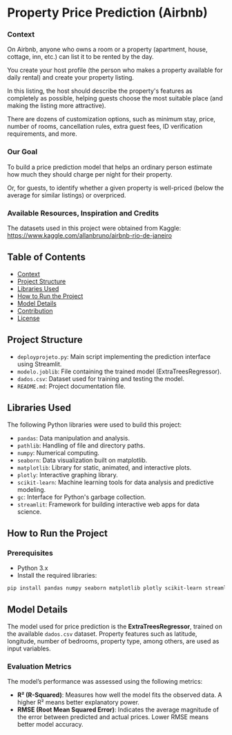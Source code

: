 # Property Price Prediction (Airbnb)

### Context

On Airbnb, anyone who owns a room or a property (apartment, house, cottage, inn, etc.) can list it to be rented by the day.

You create your host profile (the person who makes a property available for daily rental) and create your property listing.

In this listing, the host should describe the property's features as completely as possible, helping guests choose the most suitable place (and making the listing more attractive).

There are dozens of customization options, such as minimum stay, price, number of rooms, cancellation rules, extra guest fees, ID verification requirements, and more.

### Our Goal

To build a price prediction model that helps an ordinary person estimate how much they should charge per night for their property.

Or, for guests, to identify whether a given property is well-priced (below the average for similar listings) or overpriced.

### Available Resources, Inspiration and Credits

The datasets used in this project were obtained from Kaggle: https://www.kaggle.com/allanbruno/airbnb-rio-de-janeiro

## Table of Contents

- [Context](#context)
- [Project Structure](#project-structure)
- [Libraries Used](#libraries-used)
- [How to Run the Project](#how-to-run-the-project)
- [Model Details](#model-details)
- [Contribution](#contribution)
- [License](#license)

## Project Structure

- `deployprojeto.py`: Main script implementing the prediction interface using Streamlit.
- `modelo.joblib`: File containing the trained model (ExtraTreesRegressor).
- `dados.csv`: Dataset used for training and testing the model.
- `README.md`: Project documentation file.

## Libraries Used

The following Python libraries were used to build this project:

- `pandas`: Data manipulation and analysis.
- `pathlib`: Handling of file and directory paths.
- `numpy`: Numerical computing.
- `seaborn`: Data visualization built on matplotlib.
- `matplotlib`: Library for static, animated, and interactive plots.
- `plotly`: Interactive graphing library.
- `scikit-learn`: Machine learning tools for data analysis and predictive modeling.
- `gc`: Interface for Python's garbage collection.
- `streamlit`: Framework for building interactive web apps for data science.

## How to Run the Project

### Prerequisites

- Python 3.x
- Install the required libraries:

```bash
pip install pandas numpy seaborn matplotlib plotly scikit-learn streamlit joblib
```

## Model Details

The model used for price prediction is the **ExtraTreesRegressor**, trained on the available `dados.csv` dataset. Property features such as latitude, longitude, number of bedrooms, property type, among others, are used as input variables.

### Evaluation Metrics

The model’s performance was assessed using the following metrics:

- **R² (R-Squared)**: Measures how well the model fits the observed data. A higher R² means better explanatory power.
- **RMSE (Root Mean Squared Error)**: Indicates the average magnitude of the error between predicted and actual prices. Lower RMSE means better model accuracy.
